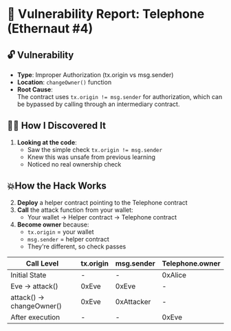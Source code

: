 # 🎯 Vulnerability Report: Telephone (Ethernaut #4)

## 🔓 Vulnerability  
- **Type**: Improper Authorization (tx.origin vs msg.sender)  
- **Location**: `changeOwner()` function  
- **Root Cause**:  
  The contract uses `tx.origin != msg.sender` for authorization, which can be bypassed by calling through an intermediary contract.
 
## 🕵️‍♂️ How I Discovered It
1. **Looking at the code**:
   - Saw the simple check `tx.origin != msg.sender`
   - Knew this was unsafe from previous learning
   - Noticed no real ownership check

## 💥How the Hack Works
2. **Deploy** a helper contract pointing to the Telephone contract
3. **Call** the attack function from your wallet:
   - Your wallet → Helper contract → Telephone contract
4. **Become owner** because:
   - `tx.origin` = your wallet
   - `msg.sender` = helper contract
   - They're different, so check passes
  

| Call Level               | tx.origin | msg.sender  | Telephone.owner |
|--------------------------|-----------|-------------|-----------------|
| Initial State            | -         | -           | 0xAlice         |
| Eve → attack()           | 0xEve     | 0xEve       | -               |
| attack() → changeOwner() | 0xEve     | 0xAttacker  | -               |
| After execution          | -         | -           | 0xEve           |


